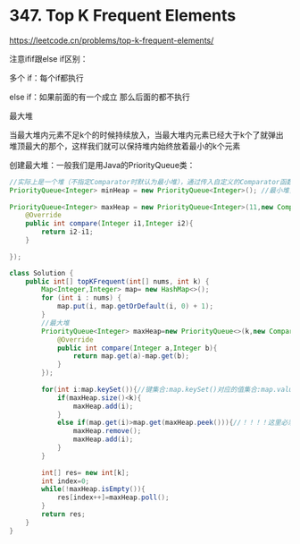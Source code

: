 # 347. Top K Frequent Elements

https://leetcode.cn/problems/top-k-frequent-elements/

注意ifif跟else if区别：

多个 if：每个if都执行 

else if：如果前面的有一个成立  那么后面的都不执行

最大堆

当最大堆内元素不足k个的时候持续放入，当最大堆内元素已经大于k个了就弹出堆顶最大的那个，这样我们就可以保持堆内始终放着最小的k个元素

创建最大堆：一般我们是用Java的PriorityQueue类：

```java
//实际上是一个堆（不指定Comparator时默认为最小堆），通过传入自定义的Comparator函数可以实现大顶堆。
PriorityQueue<Integer> minHeap = new PriorityQueue<Integer>(); //最小堆，默认容量为11
 
PriorityQueue<Integer> maxHeap = new PriorityQueue<Integer>(11,new Comparator<Integer>(){ //最大堆，容量11
    @Override
    public int compare(Integer i1,Integer i2){
        return i2-i1;
    }
 
});
```

```java
class Solution {
    public int[] topKFrequent(int[] nums, int k) {
        Map<Integer,Integer> map= new HashMap<>();
        for (int i : nums) {
            map.put(i, map.getOrDefault(i, 0) + 1);
        }
        //最大堆
        PriorityQueue<Integer> maxHeap=new PriorityQueue<>(k,new Comparator<Integer>(){
            @Override
            public int compare(Integer a,Integer b){
                return map.get(a)-map.get(b);
            }
        });
        
        for(int i:map.keySet()){//键集合:map.keySet()对应的值集合:map.values()
            if(maxHeap.size()<k){
                maxHeap.add(i);
            }
            else if(map.get(i)>map.get(maxHeap.peek())){//！！！！这里必须是else if，因为如果上方if满足就不用执行这个了
                maxHeap.remove();
                maxHeap.add(i);
            }
        }
        
        int[] res= new int[k];
        int index=0;
        while(!maxHeap.isEmpty()){
            res[index++]=maxHeap.poll();
        }
        return res;
    }
}
